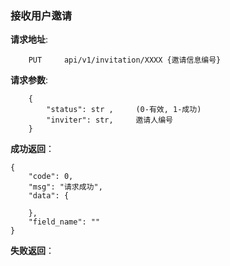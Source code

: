 ### 接收用户邀请

**请求地址**:
```
    PUT     api/v1/invitation/XXXX {邀请信息编号} 
```

**请求参数**:
```
    {
        "status": str ,     (0-有效, 1-成功) 
        "inviter": str,     邀请人编号
    }
```


**成功返回**：
```
{
    "code": 0,
    "msg": "请求成功",
    "data": {
         
    },
    "field_name": ""
}
```

**失败返回**：
```

```